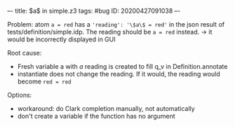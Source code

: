 –-
title: \$a\$ in simple.z3
tags: #bug
   ID: 20200427091038
–-

Problem: atom `a = red` has a `'reading': '\$a\$ = red'` in the json result of tests/definition/simple.idp.  The reading should be `a = red` instead.
→ it would be incorrectly displayed in GUI

Root cause:
* Fresh variable a with $a$ reading is created to fill q_v in Definition.annotate
* instantiate does not change the reading.  If it would, the reading would become `red = red`

Options:
* workaround: do Clark completion manually, not automatically
* don't create a variable if the function has no argument